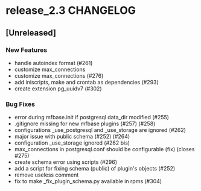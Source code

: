 # release_2.3 CHANGELOG

## [Unreleased]

### New Features

- handle autoindex format (#261)
- customize max_connections
- customize max_connections (#276)
- add iniscripts, make and crontab as dependencies (#293)
- create extension pg_uuidv7 (#302)

### Bug Fixes

- error during mfbase.init if postgresql data_dir modified (#255)
- .gitignore missing for new mfbase plugins (#257) (#258)
- configurations _use_postgresql and _use_storage are ignored (#262)
- major issue with public schema (#252) (#264)
- configuration _use_storage ignored (#262 bis)
- max_connections in postgresql.conf should be configurable (fix) (closes #275)
- create schema error using scripts (#296)
- add a script for fixing schema (public) of plugin's objects (#252)
- remove useless comment
- fix to make _fix_plugin_schema.py available in rpms (#304)


